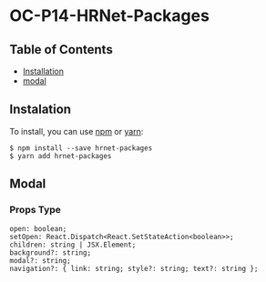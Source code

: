 # OC-P14-HRNet-Packages

## Table of Contents

-  [Installation](#installation)
-  [modal](#modal)

## Instalation

To install, you can use [npm](https://npmjs.org/) or [yarn](https://yarnpkg.com):

    $ npm install --save hrnet-packages
    $ yarn add hrnet-packages

## Modal

### Props Type

    open: boolean;
    setOpen: React.Dispatch<React.SetStateAction<boolean>>;
    children: string | JSX.Element;
    background?: string;
    modal?: string;
    navigation?: { link: string; style?: string; text?: string };
